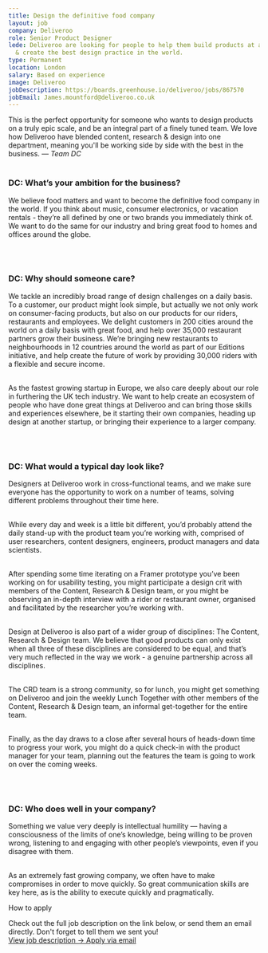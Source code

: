 ```yaml
---
title: Design the definitive food company
layout: job
company: Deliveroo
role: Senior Product Designer
lede: Deliveroo are looking for people to help them build products at a global scale
  & create the best design practice in the world.
type: Permanent
location: London
salary: Based on experience
image: Deliveroo
jobDescription: https://boards.greenhouse.io/deliveroo/jobs/867570
jobEmail: James.mountford@deliveroo.co.uk
---
```


<span class="text-heavy">This is the perfect opportunity for someone who wants to design products on a truly epic scale, and be an integral part of a finely tuned team. We love how Deliveroo have blended content, research & design into one department, meaning you'll be working side by side with the best in the business.  &mdash; *Team DC*</span>
<br><br>

### DC: What’s your ambition for the business?
We believe food matters and want to become the definitive food company in the world. If you think about music, consumer electronics, or vacation rentals - they’re all defined by one or two brands you immediately think of. We want to do the same for our industry and bring great food to homes and offices around the globe.

<br><br>
### DC: Why should someone care?
We tackle an incredibly broad range of design challenges on a daily basis. To a customer, our product might look simple, but actually we not only work on  consumer-facing products, but also on our products for our riders, restaurants and employees. We delight customers in 200 cities around the world on a daily basis with great food, and help over 35,000 restaurant partners grow their business. We’re bringing new restaurants to neighbourhoods in 12 countries around the world as part of our Editions initiative, and help create the future of work by providing 30,000 riders with a flexible and secure income.<br><br>

As the fastest growing startup in Europe, we also care deeply about our role in furthering the UK tech industry. We want to help create an ecosystem of people who have done great things at Deliveroo and can bring those skills and experiences elsewhere, be it starting their own companies, heading up design at another startup, or bringing their experience to a larger company.

<br><br>
### DC: What would a typical day look like?
Designers at Deliveroo work in cross-functional teams, and we make sure everyone has the opportunity to work on a number of teams, solving different problems throughout their time here.<br><br>

While every day and week is a little bit different, you’d probably attend the daily stand-up with the product team you’re working with, comprised of user researchers, content designers, engineers, product managers and data scientists.<br><br>

After spending some time iterating on a Framer prototype you’ve been working on for usability testing, you might participate a design crit with members of the Content, Research & Design team, or you might be observing an in-depth interview with a rider or restaurant owner, organised and facilitated by the researcher you’re working with.<br><br>

Design at Deliveroo is also part of a wider group of disciplines: The Content, Research & Design team. We believe that good products can only exist when all three of these disciplines are considered to be equal, and that’s very much reflected in the way we work - a genuine partnership across all disciplines.<br><br>

The CRD team is a strong community, so for lunch, you might get something on Deliveroo and join the weekly Lunch Together with other members of the Content, Research & Design team, an informal get-together for the entire team.<br><br>

Finally, as the day draws to a close after several hours of heads-down time to progress your work, you might do a quick check-in with the product manager for your team, planning out the features the team is going to work on over the coming weeks.

<br><br>
### DC: Who does well in your company?
Something we value very deeply is intellectual humility &mdash; having a consciousness of the limits of one’s knowledge, being willing to be proven wrong, listening to and engaging with other people’s viewpoints, even if you disagree with them.<br><br>

As an extremely fast growing company, we often have to make compromises in order to move quickly. So great communication skills are key here, as is the ability to execute quickly and pragmatically.

<div class="job-listing__box text-body u-margin-Tl" markdown="1">
  <p class="text-primary text-upper u-margin-Bs">How to apply</p>
  Check out the full job description on the link below, or send them an email directly. Don't forget to tell them we sent you!
</div>
<div class="job-listing__box--cta text-body">
  <a href="{{ page.jobDescription }}" target="_blank" class="job-listing__box--description btn btn--primary link-invert--plain text-x-small text-upper text-center">
    View job description &rarr;
  </a>
  <a href="mailto:{{ page.jobEmail }}" target="_blank" class="job-listing__box--apply btn--secondary link-plain text-x-small text-upper text-center">
    Apply via email
  </a>
</div>
